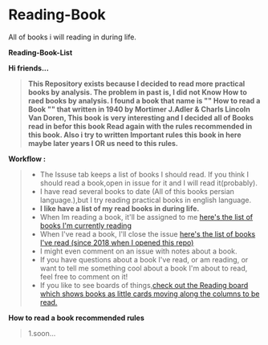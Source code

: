 # Reading-Book
All of books i will reading in during life.

**Reading-Book-List**

**Hi friends...**
>**This Repository exists because I decided to read more practical books by analysis.
The problem in past is, I did not Know How to raed books by analysis.
I found a book that name is "" How to read a Book "" that written in 1940 by Mortimer J.Adler & Charls Lincoln Van Doren,
This book is very interesting and I decided all of Books read in befor this book Read again with the rules recommended in this book.
Also i try to written Important rules this book in here  maybe later years I OR us need to this rules.**


**Workflow :**
>    - The Issuse tab keeps a list of books I should read. If you think I should read a book,open in issue for it and I will read it(probably).
>    - I have read several books to date (All of this books persian language.),but I try reading practical books in english language.
>    - **I like have a list of my read books in during life.** 
>    - When Im reading a book, it'll be assigned to me [here's the list of books I'm currently reading]()
>    - When I've read a book, I'll close the issue [here's the list of books I've read (since 2018 when I opened this repo)]()
>    - I might even comment on an issue with notes about a book.
>    - If you have questions about a book I've read, or am reading, or want to tell me something cool about a book I'm about to read, feel free to comment on it! 
>    - If you like to see boards of things,[check out the Reading board which shows books as little cards moving along the columns to be read.]()

**How to read a book recommended rules**
>1.soon...
